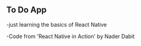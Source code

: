## To Do App

-just learning the basics of React Native

-Code from 'React Native in Action' by  Nader Dabit